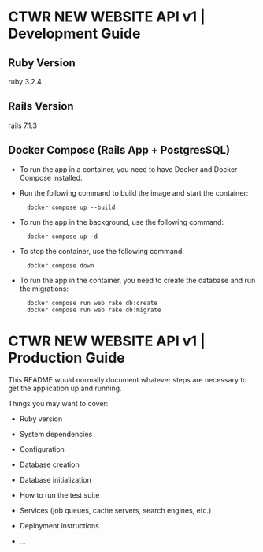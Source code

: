 # CTWR NEW WEBSITE API v1 | Development Guide

## Ruby Version
ruby 3.2.4

## Rails Version
rails 7.1.3

## Docker Compose (Rails App + PostgresSQL)
* To run the app in a container, you need to have Docker and Docker Compose installed.

* Run the following command to build the image and start the container:

        docker compose up --build

* To run the app in the background, use the following command:

        docker compose up -d

* To stop the container, use the following command:

        docker compose down

* To run the app in the container, you need to create the database and run the migrations:

        docker compose run web rake db:create
        docker compose run web rake db:migrate


# CTWR NEW WEBSITE API v1 | Production Guide

This README would normally document whatever steps are necessary to get the
application up and running.

Things you may want to cover:

* Ruby version

* System dependencies

* Configuration

* Database creation

* Database initialization

* How to run the test suite

* Services (job queues, cache servers, search engines, etc.)

* Deployment instructions

* ...
